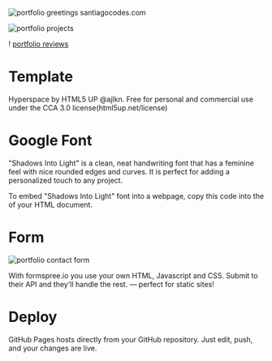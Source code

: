 ![portfolio greetings santiagocodes.com](https://i.postimg.cc/VNH0TQyq/portfolio-p1.png)

![portfolio projects](https://postimg.cc/JD8zbQsq)

! [portfolio reviews](https://postimg.cc/t724xWp3)

# Template

Hyperspace by HTML5 UP @ajlkn. Free for personal and commercial use under the CCA 3.0 license(html5up.net/license)

# Google Font

"Shadows Into Light" is a clean, neat handwriting font that has a feminine feel with nice rounded edges and curves. It is perfect for adding a personalized touch to any project.

To embed "Shadows Into Light" font into a webpage, copy this code into the <head> of your HTML document.

<link href="https://fonts.googleapis.com/css?family=Shadows+Into+Light&display=swap" rel="stylesheet">

# Form

![portfolio contact form](https://postimg.cc/ZCQYfm90)

With formspree.io you use your own HTML, Javascript and CSS. Submit to their API and they'll handle the rest. — perfect for static sites!

# Deploy

GitHub Pages hosts directly from your GitHub repository. Just edit, push, and your changes are live.
